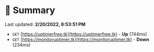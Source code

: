 # 📖 Summary
Last updated: **2/20/2022, 8:53:51 PM**

- `GET` [https://uptimerfree.tk](https://uptimerfree.tk) - **Up** (744ms)
- `GET` [https://monitoruptimer.tk](https://monitoruptimer.tk) - **Down** (234ms)

